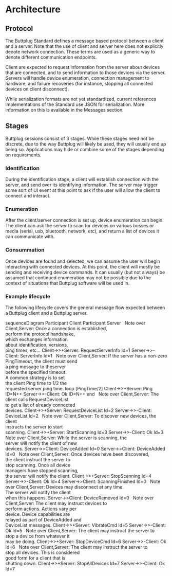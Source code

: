 # Architecture

## Protocol

The Buttplug Standard defines a message based protocol between a
client and a server. Note that the use of client and server here does
not explicitly denote network connection. These terms are used as a
generic way to denote different communication endpoints.

Client are expected to request information from the server about
devices that are connected, and to send information to those devices
via the server. Servers will handle device enumeration, connection
management to hardware, and failure recoveries (for instance, stopping
all connected devices on client disconnect).

While serialization formats are not yet standardized, current
references implementations of the Standard use JSON for serialization.
More information on this is available in the Messages section.

## Stages

Buttplug sessions consist of 3 stages. While these stages need not be
discrete, due to the way Buttplug will likely be used, they will
usually end up being so. Applications may hide or combine some of the
stages depending on requirements.

### Identification

During the identification stage, a client will establish connection
with the server, and send over its identifying information. The server
may trigger some sort of UI event at this point to ask if the user
will allow the client to connect and interact.

### Enumeration

After the client/server connection is set up, device enumeration can
begin. The client can ask the server to scan for devices on various
busses or media (serial, usb, bluetooth, network, etc), and return a
list of devices it can communicate with.

### Consummation

Once devices are found and selected, we can assume the user will begin
interacting with connected devices. At this point, the client will
mostly be sending and receiving device commands. It can usually (but
not always) be assumed that continued enumeration may not be possible
due to the context of situations that Buttplug software will be used
in.

### Example lifecycle

The following lifecycle covers the general message flow expected
between a Buttplug client and a Buttplug server.

<mermaid>
sequenceDiagram
  Participant Client
  Participant Server
&nbsp;
  Note over Client,Server: Once a connection is established,<br/>perform the protocol handshake,<br/>which exchanges information<br/>about identification, versions,<br/>ping times, etc...
  Client->>+Server: RequestServerInfo Id=1
  Server->>-Client: ServerInfo Id=1
&nbsp;
  Note over Client,Server: If the server has a non-zero<br/>PingTimeout, the client must send<br/>a ping message to theserver<br/>before the specified timeout.<br/>A common strategy is to set<br/>the client Ping time to 1/2 the<br/>requested server ping time.
  loop [PingTime/2]
    Client->>+Server: Ping ID=N++
    Server->>-Client: Ok ID=N++
  end
&nbsp;
  Note over Client,Server: The client calls RequestDeviceList<br/>to get a list of already connected<br/>devices.
  Client->>+Server: RequestDeviceList Id=2
  Server->>-Client: DeviceList Id=2
&nbsp;  
  Note over Client,Server: To discover new devices, the client<br/>instructs the server to start<br/>scanning.
  Client->>+Server: StartScanning Id=3
  Server->>-Client: Ok Id=3
&nbsp;  
  Note over Client,Server: While the server is scanning, the<br/>server will notify the client of new</br>devices.
  Server->>Client: DeviceAdded Id=0
  Server->>Client: DeviceAdded Id=0
&nbsp;  
  Note over Client,Server: Once devices have been discovered,<br/> the client instruct the server to</br> stop scanning. Once all device<br/>managers have stopped scanning,<br/>the server will notify the client.
  Client->>+Server: StopScanning Id=4
  Server->>-Client: Ok Id=4
  Server->>Client: ScanningFinished Id=0
&nbsp;  
  Note over Client,Server: Devices may disconnect at any time.<br/>The server will notify the client<br/>when this happens.
  Server->>Client: DeviceRemoved Id=0
&nbsp;  
  Note over Client,Server: The client may instruct devices to<br/>perform actions. Actions vary per<br/>device. Device capabilities are<br/>relayed as part of DeviceAdded and<br/>DeviceList messages.
  Client->>+Server: VibrateCmd Id=5
  Server->>-Client: Ok Id=5
&nbsp;  
  Note over Client,Server: The client may instruct the server to<br/>stop a device from whatever it<br/>may be doing.
  Client->>+Server: StopDeviceCmd Id=6
  Server->>-Client: Ok Id=6
&nbsp;  
  Note over Client,Server: The client may instruct the server to<br/>stop all devices. This is considered<br/> good form for a client that is<br/>shutting down.
  Client->>+Server: StopAllDevices Id=7
  Server->>-Client: Ok Id=7
</mermaid>

